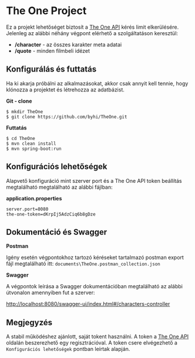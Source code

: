 # The One Project

Ez a projekt lehetőséget biztosít a [The One API](https://the-one-api.dev/) kérés limit elkerülésére.
Jelenleg az alábbi néhány végpont elérhető a szolgáltatáson keresztül:

- **/character** - az összes karakter meta adatai
- **/quote** - minden filmbeli idézet


## Konfigurálás és futtatás

Ha ki akarja próbálni az alkalmazásokat, akkor csak annyit kell tennie, hogy klónozza a projektet és létrehozza az adatbázist.

**Git - clone**

```
$ mkdir TheOne
$ git clone https://github.com/byhi/TheOne.git
```

**Futtatás**
```
$ cd TheOne
$ mvn clean install
$ mvn spring-boot:run
```

## Konfigurációs lehetőségek
Alapvető konfiguráció mint szerver port és a The One API token beállítás megtalálható  megtalálható az alábbi fájlban:


 **application.properties**

```
server.port=8080
the-one-token=dKrpIj5AdzCiq6b8gDze
```

## Dokumentáció és Swagger

**Postman**

Igény esetén végpontokhoz tartozó kéréseket tartalmazó postman export fájl megtalálható itt:
 `documents\TheOne.postman_collection.json`


**Swagger**

A végpontok leírása a Swagger dokumentációban megtalálható az alábbi útvonalon amennyiben fut a szerver:
 
 [http://localhost:8080/swagger-ui/index.html#/characters-controller](http://localhost:8080/swagger-ui/index.html#/characters-controller) 


## Megjegyzés
A stabil működéshez ajánlott, saját tokent használni. A token a [The One API](https://the-one-api.dev/) oldalán beszerezhető egy regisztrációval.
A token csere elvégezhető a `Konfigurációs lehetőségek` pontban leírtak alapján.




